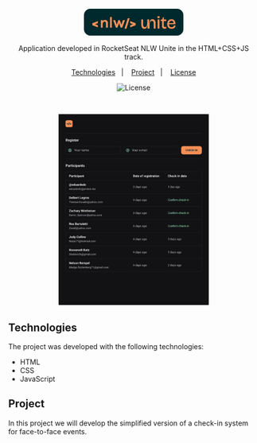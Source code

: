 <p align='center'>
  <img alt='Logo NLW Expert - Rocketseat' src='./assets/images/logo-event.png' width='200px' />
</p>

<p align='center'>
Application developed in RocketSeat NLW Unite in the HTML+CSS+JS track.
</p>

<p align='center'>
  <a href='#technologies'>Technologies</a>&nbsp;&nbsp;&nbsp;|&nbsp;&nbsp;&nbsp;
  <a href='#project'>Project</a>&nbsp;&nbsp;&nbsp;|&nbsp;&nbsp;&nbsp;
  <a href='LICENSE'>License</a>
</p>

<p align='center'>
  <img alt='License' src='https://img.shields.io/static/v1?label=license&message=MIT&color=F48F56&labelColor=00292E'>
</p>

<br>

<p align='center'>
  <img alt='Project preview.' src='./assets/images/preview-app.svg' width='60%'>
</p>

## Technologies

The project was developed with the following technologies:

- HTML
- CSS
- JavaScript

## Project

In this project we will develop the simplified version of a check-in system for face-to-face events.
